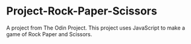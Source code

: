 # Project-Rock-Paper-Scissors
A project from The Odin Project. This project uses JavaScript to make a game of Rock Paper and Scissors.
